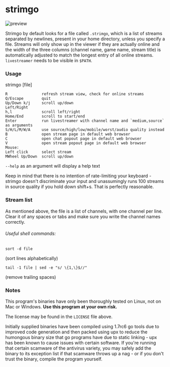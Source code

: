 # strimgo

![preview](https://i.imgur.com/b4XASwv.png)

Strimgo by default looks for a file called `.strimgo`, which is a list of streams separated by newlines, present in your home directory, unless you specify a file. Streams will only show up in the viewer if they are actually online and the width of the three columns (channel name, game name, stream title) is automatically adjusted to match the longest entry of all online streams. `livestreamer` needs to be visible in `$PATH`.

### Usage

strimgo [file]


    R               refresh stream view, check for online streams
    Q/Escape        quit
    Up/Down k/j     scroll up/down
    Left/Right
    h,l             scroll left/right
    Home/End        scroll to start/end
    Enter           run livestreamer with channel name and `medium,source` as arguments
    S/H/L/M/W/A     use source/high/low/mobile/worst/audio quality instead
    B               open stream page in default web browser
    C               open chat popout page in default web browser
    V               open stream popout page in default web browser
    Mouse:
    Left click      select stream
    MWheel Up/Down  scroll up/down


`--help` as an argument will display a help text

Keep in mind that there is no intention of rate-limiting your keyboard - strimgo doesn't discriminate your input and unassumingly runs 100 streams in source quality if you hold down shift+s. That is perfectly reasonable.

### Stream list

As mentioned above, the file is a list of channels, with one channel per line. Clear it of any spaces or tabs and make sure you write the channel names correctly.

###### Useful shell commands:

    sort -d file

(sort lines alphabetically)

    tail -1 file | sed -e "s/ \{1,\}$//"

(remove trailing spaces)

### Notes

This program's binaries have only been thoroughly tested on Linux, not on Mac or Windows. **Use this program at your own risk.**

The license may be found in the `LICENSE` file above.

Initially supplied binaries have been compiled using 1.7rc6 go tools due to improved code generation and then packed using upx to reduce the humongous binary size that go programs have due to static linking - upx has been known to cause issues with certain software. If you're running that certain scamware of the antivirus variety, you may safely add the binary to its exception list if that scamware throws up a nag - or if you don't trust the binary, compile the program yourself.
